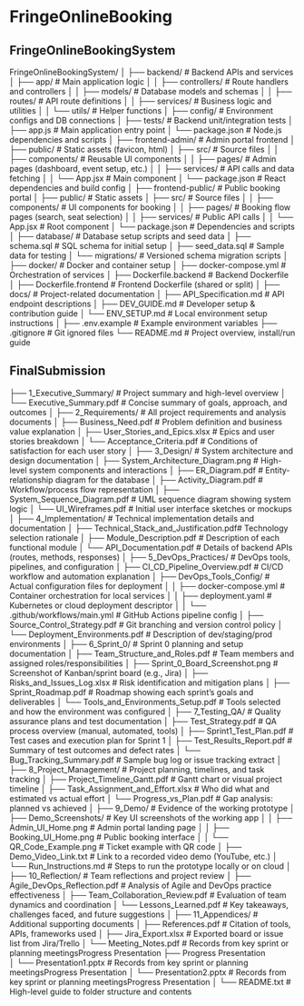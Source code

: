 # FringeOnlineBooking
## FringeOnlineBookingSystem
FringeOnlineBookingSystem/
│
├── backend/                                # Backend APIs and services
│   ├── app/                                # Main application logic
│   │   ├── controllers/                    # Route handlers and controllers
│   │   ├── models/                         # Database models and schemas
│   │   ├── routes/                         # API route definitions
│   │   ├── services/                       # Business logic and utilities
│   │   └── utils/                          # Helper functions
│   ├── config/                             # Environment configs and DB connections
│   ├── tests/                              # Backend unit/integration tests
│   ├── app.js                              # Main application entry point
│   └── package.json                        # Node.js dependencies and scripts
│
├── frontend-admin/                         # Admin portal frontend
│   ├── public/                             # Static assets (favicon, html)
│   ├── src/                                # Source files
│   │   ├── components/                     # Reusable UI components
│   │   ├── pages/                          # Admin pages (dashboard, event setup, etc.)
│   │   ├── services/                       # API calls and data fetching
│   │   └── App.jsx                         # Main component
│   └── package.json                        # React dependencies and build config
│
├── frontend-public/                        # Public booking portal
│   ├── public/                             # Static assets
│   ├── src/                                # Source files
│   │   ├── components/                     # UI components for booking
│   │   ├── pages/                          # Booking flow pages (search, seat selection)
│   │   ├── services/                       # Public API calls
│   │   └── App.jsx                         # Root component
│   └── package.json                        # Dependencies and scripts
│
├── database/                               # Database setup scripts and seed data
│   ├── schema.sql                          # SQL schema for initial setup
│   ├── seed_data.sql                       # Sample data for testing
│   └── migrations/                         # Versioned schema migration scripts
│
├── docker/                                 # Docker and container setup
│   ├── docker-compose.yml                  # Orchestration of services
│   ├── Dockerfile.backend                  # Backend Dockerfile
│   ├── Dockerfile.frontend                 # Frontend Dockerfile (shared or split)
│
├── docs/                                   # Project-related documentation
│   ├── API_Specification.md                # API endpoint descriptions
│   ├── DEV_GUIDE.md                        # Developer setup & contribution guide
│   └── ENV_SETUP.md                        # Local environment setup instructions
│
├── .env.example                            # Example environment variables
├── .gitignore                              # Git ignored files
└── README.md                               # Project overview, install/run guide

## FinalSubmission
├── 1_Executive_Summary/                     # Project summary and high-level overview
│   └── Executive_Summary.pdf                # Concise summary of goals, approach, and outcomes
│
├── 2_Requirements/                          # All project requirements and analysis documents
│   ├── Business_Need.pdf                    # Problem definition and business value explanation
│   ├── User_Stories_and_Epics.xlsx          # Epics and user stories breakdown
│   └── Acceptance_Criteria.pdf              # Conditions of satisfaction for each user story
│
├── 3_Design/                                # System architecture and design documentation
│   ├── System_Architecture_Diagram.png      # High-level system components and interactions
│   ├── ER_Diagram.pdf                       # Entity-relationship diagram for the database
│   ├── Activity_Diagram.pdf                 # Workflow/process flow representation
│   ├── System_Sequence_Diagram.pdf          # UML sequence diagram showing system logic
│   └── UI_Wireframes.pdf                    # Initial user interface sketches or mockups
│
├── 4_Implementation/                        # Technical implementation details and documentation
│   ├── Technical_Stack_and_Justification.pdf# Technology selection rationale
│   ├── Module_Description.pdf               # Description of each functional module
│   └── API_Documentation.pdf                # Details of backend APIs (routes, methods, responses)
│
├── 5_DevOps_Practices/                      # DevOps tools, pipelines, and configuration
│   ├── CI_CD_Pipeline_Overview.pdf          # CI/CD workflow and automation explanation
│   ├── DevOps_Tools_Config/                 # Actual configuration files for deployment
│   │   ├── docker-compose.yml               # Container orchestration for local services
│   │   ├── deployment.yaml                  # Kubernetes or cloud deployment descriptor
│   │   └── .github/workflows/main.yml       # GitHub Actions pipeline config
│   ├── Source_Control_Strategy.pdf          # Git branching and version control policy
│   └── Deployment_Environments.pdf          # Description of dev/staging/prod environments
│
├── 6_Sprint_0/                              # Sprint 0 planning and setup documentation
│   ├── Team_Structure_and_Roles.pdf         # Team members and assigned roles/responsibilities
│   ├── Sprint_0_Board_Screenshot.png        # Screenshot of Kanban/sprint board (e.g., Jira)
│   ├── Risks_and_Issues_Log.xlsx            # Risk identification and mitigation plans
│   ├── Sprint_Roadmap.pdf                   # Roadmap showing each sprint’s goals and deliverables
│   └── Tools_and_Environments_Setup.pdf     # Tools selected and how the environment was configured
│
├── 7_Testing_QA/                            # Quality assurance plans and test documentation
│   ├── Test_Strategy.pdf                    # QA process overview (manual, automated, tools)
│   ├── Sprint1_Test_Plan.pdf                # Test cases and execution plan for Sprint 1
│   ├── Test_Results_Report.pdf              # Summary of test outcomes and defect rates
│   └── Bug_Tracking_Summary.pdf             # Sample bug log or issue tracking extract
│
├── 8_Project_Management/                    # Project planning, timelines, and task tracking
│   ├── Project_Timeline_Gantt.pdf           # Gantt chart or visual project timeline
│   ├── Task_Assignment_and_Effort.xlsx      # Who did what and estimated vs actual effort
│   └── Progress_vs_Plan.pdf                 # Gap analysis: planned vs achieved
│
├── 9_Demo/                                  # Evidence of the working prototype
│   ├── Demo_Screenshots/                    # Key UI screenshots of the working app
│   │   ├── Admin_UI_Home.png                # Admin portal landing page
│   │   ├── Booking_UI_Home.png              # Public booking interface
│   │   └── QR_Code_Example.png              # Ticket example with QR code
│   ├── Demo_Video_Link.txt                  # Link to a recorded video demo (YouTube, etc.)
│   └── Run_Instructions.md                  # Steps to run the prototype locally or on cloud
│
├── 10_Reflection/                           # Team reflections and project review
│   ├── Agile_DevOps_Reflection.pdf          # Analysis of Agile and DevOps practice effectiveness
│   ├── Team_Collaboration_Review.pdf        # Evaluation of team dynamics and coordination
│   └── Lessons_Learned.pdf                  # Key takeaways, challenges faced, and future suggestions
│
├── 11_Appendices/                           # Additional supporting documents
│   ├── References.pdf                       # Citation of tools, APIs, frameworks used
│   ├── Jira_Export.xlsx                     # Exported board or issue list from Jira/Trello
│   └── Meeting_Notes.pdf                    # Records from key sprint or planning meetingsProgress Presentation
├── Progress Presentation                  
│   └── Presentation1.pptx                    # Records from key sprint or planning meetingsProgress Presentation
│   └── Presentation2.pptx                    # Records from key sprint or planning meetingsProgress Presentation
│
└── README.txt                               # High-level guide to folder structure and contents


